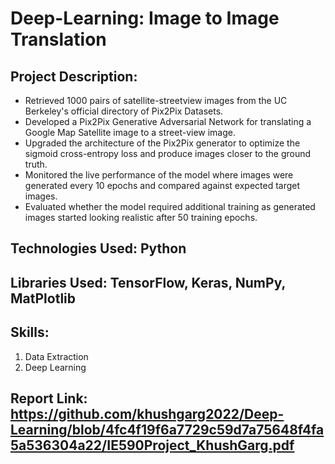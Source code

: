 # Deep-Learning: Image to Image Translation

## Project Description:
- Retrieved 1000 pairs of satellite-streetview images from the UC Berkeley's official directory of Pix2Pix Datasets.
- Developed a Pix2Pix Generative Adversarial Network for translating a Google Map Satellite image to a street-view image.
- Upgraded the architecture of the Pix2Pix generator to optimize the sigmoid cross-entropy loss and produce images closer to the ground truth.
- Monitored the live performance of the model where images were generated every 10 epochs and compared against expected target images.
- Evaluated whether the model required additional training as generated images started looking realistic after 50 training epochs.

## Technologies Used: Python

## Libraries Used: TensorFlow, Keras, NumPy, MatPlotlib

## Skills:
1. Data Extraction
2. Deep Learning


## Report Link: https://github.com/khushgarg2022/Deep-Learning/blob/4fc4f19f6a7729c59d7a75648f4fa5a536304a22/IE590Project_KhushGarg.pdf
